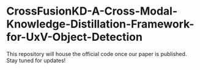 # CrossFusionKD-A-Cross-Modal-Knowledge-Distillation-Framework-for-UxV-Object-Detection
This repository will house the official code once our paper is published. Stay tuned for updates!
